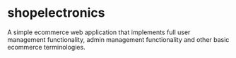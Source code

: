 # shopelectronics
A simple ecommerce web application that implements full user management functionality, admin management functionality and other basic ecommerce terminologies.
